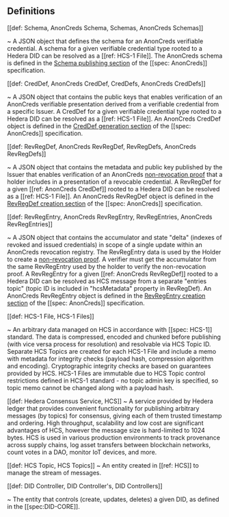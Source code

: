 ## Definitions

[[def: Schema, AnonCreds Schema, Schemas, AnonCreds Schemas]]

~ A JSON object that defines the schema for an AnonCreds verifiable credential. A schema for a given verifiable credential type rooted to a Hedera DID can be resolved as a [[ref: HCS-1 File]]. The AnonCreds schema is defined in the [Schema publishing section](https://hyperledger.github.io/anoncreds-spec/#schema-publisher-publish-schema-object) of the [[spec: AnonCreds]] specification.

[[def: CredDef, AnonCreds CredDef, CredDefs, AnonCreds CredDefs]]

~ A JSON object that contains the public keys that enables verification of an AnonCreds verifiable presentation derived from a verifiable credential from a specific Issuer. A CredDef for a given verifiable credential type rooted to a Hedera DID can be resolved as a [[ref: HCS-1 File]]. An AnonCreds CredDef object is defined in the [CredDef generation section](https://hyperledger.github.io/anoncreds-spec/#generating-a-credential-definition-without-revocation-support) of the [[spec: AnonCreds]] specification.

[[def: RevRegDef, AnonCreds RevRegDef, RevRegDefs, AnonCreds RevRegDefs]]

~ A JSON object that contains the metadata and public key published by the Issuer that enables verification of an AnonCreds [non-revocation proof](https://hyperledger.github.io/anoncreds-spec/#collecting-data-for-generating-the-non-revocation-proof) that a holder includes in a presentation of a revocable credential. A RevRegDef for a given [[ref: AnonCreds CredDef]] rooted to a Hedera DID can be resolved as a [[ref: HCS-1 File]]. An AnonCreds RevRegDef object is defined in the [RevRegDef creation section](https://hyperledger.github.io/anoncreds-spec/#issuer-create-and-publish-revocation-registry-objects) of the [[spec: AnonCreds]] specification.

[[def: RevRegEntry, AnonCreds RevRegEntry, RevRegEntries, AnonCreds RevRegEntries]]

~ A JSON object that contains the accumulator and state "delta" (indexes of revoked and issued credentials) in scope of a single update within an AnonCreds revocation registry. The RevRegEntry data is used by the Holder to create a [non-revocation proof](https://hyperledger.github.io/anoncreds-spec/#collecting-data-for-generating-the-non-revocation-proof). A verifier must get the accumulator from the same RevRegEntry used by the holder to verify the non-revocation proof. A RevRegEntry for a given [[ref: AnonCreds RevRegDef]] rooted to a Hedera DID can be resolved as HCS message from a separate "entries topic" (topic ID is included in "hcsMetadata" property in RevRegDef). An AnonCreds RevRegEntry object is defined in the [RevRegEntry creation section](https://hyperledger.github.io/anoncreds-spec/#creating-the-initial-revocation-status-list-object) of the [[spec: AnonCreds]] specification.

[[def: HCS-1 File, HCS-1 Files]]

~ An arbitrary data managed on HCS in accordance with [[spec: HCS-1]] standard.
The data is compressed, encoded and chunked before publishing (with vice versa process for resolution) and resolvable via HCS Topic ID.
Separate HCS Topics are created for each HCS-1 File and include a memo with metadata for integrity checks (payload hash, compression algorithm and encoding). Cryptographic integrity checks are based on guarantees provided by HCS.
HCS-1 Files are immutable due to HCS Topic control restrictions defined in HCS-1 standard - no topic admin key is specified, so topic memo cannot be changed along with a payload hash.

[[def: Hedera Consensus Service, HCS]]
~ A service provided by Hedera ledger that provides convenient functionality for publishing arbitrary messages (by topics) for consensus, giving each of them trusted timestamp and ordering.
High throughput, scalability and low cost are significant advantages of HCS, however the message size is hard-limited to 1024 bytes.
HCS is used in various production environments to track provenance across supply chains, log asset transfers between blockchain networks, count votes in a DAO, monitor IoT devices, and more.

[[def: HCS Topic, HCS Topics]]
~ An entity created in [[ref: HCS]] to manage the stream of messages.

[[def: DID Controller, DID Controller's, DID Controllers]]

~ The entity that controls (create, updates, deletes) a given DID, as defined
in the [[spec:DID-CORE]].
